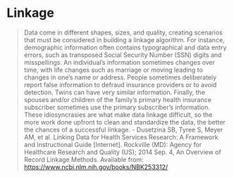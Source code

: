 # Linkage

> Data come in different shapes, sizes, and quality, creating scenarios that must be considered in building a linkage algorithm. For instance, demographic information often contains typographical and data entry errors, such as transposed Social Security Number (SSN) digits and misspellings. An individual’s information sometimes changes over time, with life changes such as marriage or moving leading to changes in one’s name or address. People sometimes deliberately report false information to defraud insurance providers or to avoid detection. Twins can have very similar information. Finally, the spouses and/or children of the family’s primary health insurance subscriber sometimes use the primary subscriber’s information. These idiosyncrasies are what make data linkage difficult, so the more work done upfront to clean and standardize the data, the better the chances of a successful linkage. - Dusetzina SB, Tyree S, Meyer AM, et al. Linking Data for Health Services Research: A Framework and Instructional Guide [Internet]. Rockville (MD): Agency for Healthcare Research and Quality (US); 2014 Sep. 4, An Overview of Record Linkage Methods. Available from: https://www.ncbi.nlm.nih.gov/books/NBK253312/



